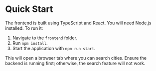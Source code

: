 # Quick Start

The frontend is built using TypeScript and React. You will need Node.js installed. To run it:

1. Navigate to the `frontend` folder.
2. Run `npm install`.
3. Start the application with `npm run start`.

This will open a browser tab where you can search cities. Ensure the backend is running first; otherwise, the search feature will not work.
